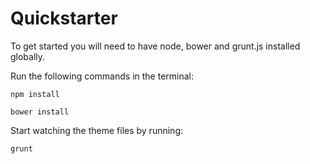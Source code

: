 Quickstarter
==================

To get started you will need to have node, bower and grunt.js installed globally.

Run the following commands in the terminal: 

`npm install`

`bower install`


Start watching the theme files by running:

`grunt`
